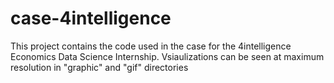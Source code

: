 # case-4intelligence
This project contains the code used in the case for the 4intelligence Economics Data Science Internship. Vsiaulizations can be seen at maximum resolution in "graphic" and "gif" directories
